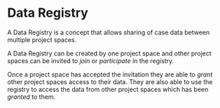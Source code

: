# Data Registry
A Data Registry is a concept that allows sharing of case data between multiple project spaces.

A Data Registry can be created by one project space and other project spaces can be invited
to *join* or *participate* in the registry.

Once a project space has accepted the invitation they are able to *grant* other project spaces
access to their data. They are also able to use the registry to access the data from other
project spaces which has been *granted* to them.
